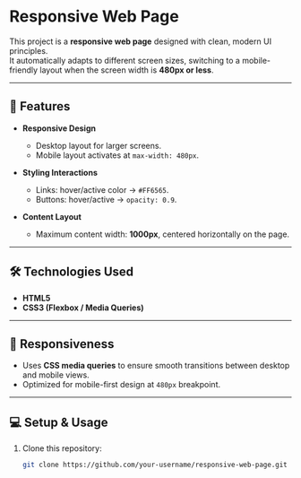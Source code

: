 # Responsive Web Page

This project is a **responsive web page** designed with clean, modern UI principles.  
It automatically adapts to different screen sizes, switching to a mobile-friendly layout when the screen width is **480px or less**.  

---

## 🚀 Features
- **Responsive Design**  
  - Desktop layout for larger screens.  
  - Mobile layout activates at `max-width: 480px`.  

- **Styling Interactions**  
  - Links: hover/active color → `#FF6565`.  
  - Buttons: hover/active → `opacity: 0.9`.  

- **Content Layout**  
  - Maximum content width: **1000px**, centered horizontally on the page.  

---

## 🛠️ Technologies Used
- **HTML5**  
- **CSS3 (Flexbox / Media Queries)**  

---

## 📱 Responsiveness
- Uses **CSS media queries** to ensure smooth transitions between desktop and mobile views.  
- Optimized for mobile-first design at `480px` breakpoint.  

---

## 💻 Setup & Usage
1. Clone this repository:
   ```bash
   git clone https://github.com/your-username/responsive-web-page.git
